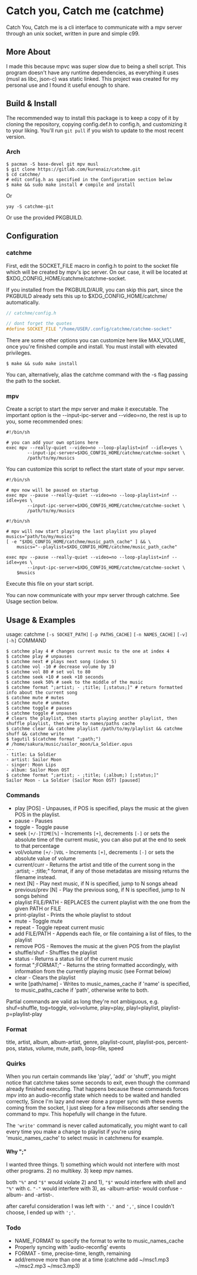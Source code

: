 # Catch you, Catch me (catchme)

Catch You, Catch me is a cli interface to communicate with a mpv server
through an unix socket, written in pure and simple c99.

## More About
I made this because mpvc was super slow due to being a shell script.
This program doesn't have any runtime dependencies, as everything it uses (musl as libc, json-c)
was static linked. This project was created for my personal use and I found it useful enough to share.

## Build & Install
The recommended way to install this package is to keep a copy of it by cloning the repository, copying
config.def.h to config.h, and customizing it to your liking. You'll run `git pull` if you wish to update to the most recent version.

### Arch
```shell
$ pacman -S base-devel git mpv musl
$ git clone https://gitlab.com/kurenaiz/catchme.git
$ cd catchme/
# edit config.h as specified in the Configuration section below
$ make && sudo make install # compile and install
```

Or

```shell
yay -S catchme-git
```

Or use the provided PKGBUILD.

## Configuration
### catchme
First, edit the SOCKET_FILE macro in config.h to point to the socket file which will be created by mpv's ipc server. 
On our case, it will be located at $XDG_CONFIG_HOME/catchme/catchme-socket.

If you installed from the PKGBUILD/AUR, you can skip
this part, since the PKGBUILD already sets this up to $XDG_CONFIG_HOME/catchme/ automatically.

```c
// catchme/config.h

// dont forget the quotes
#define SOCKET_FILE "/home/USER/.config/catchme/catchme-socket"
```

There are some other options you can customize here like MAX_VOLUME, once you're finished
compile and install. You must install with elevated privileges.
```shell
$ make && sudo make install
```

You can, alternatively, alias the catchme command with the -s flag passing the path to the socket.

### mpv
Create a script to start the mpv server and make it executable.
The important option is the --input-ipc-server and --video=no, the rest is up to you, 
some recommended ones:

```shell
#!/bin/sh

# you can add your own options here
exec mpv --really-quiet --video=no --loop-playlist=inf --idle=yes \
        --input-ipc-server=$XDG_CONFIG_HOME/catchme/catchme-socket \
        /path/to/my/musics
```
You can customize this script to reflect the start state of your mpv server.

```shell
#!/bin/sh

# mpv now will be paused on startup
exec mpv --pause --really-quiet --video=no --loop-playlist=inf --idle=yes \
        --input-ipc-server=$XDG_CONFIG_HOME/catchme/catchme-socket \
        /path/to/my/musics
```

```shell
#!/bin/sh

# mpv will now start playing the last playlist you played
musics="path/to/my/musics"
[ -e "$XDG_CONFIG_HOME/catchme/music_path_cache" ] && \
	musics="--playlist=$XDG_CONFIG_HOME/catchme/music_path_cache"

exec mpv --pause --really-quiet --video=no --loop-playlist=inf --idle=yes \
        --input-ipc-server=$XDG_CONFIG_HOME/catchme/catchme-socket \
	$musics
```

Execute this file on your start script.

You can now communicate with your mpv server through catchme. See Usage section below.

## Usage & Examples
usage: catchme `[-s SOCKET_PATH]` `[-p PATHS_CACHE]` `[-n NAMES_CACHE]` `[-v]` `[-h]` COMMAND
```shell
$ catchme play 4 # changes current music to the one at index 4
$ catchme play # unpauses
$ catchme next # plays next song (index 5)
$ catchme vol -10 # decrease volume by 10
$ catchme vol 80 # set vol to 80
$ catchme seek +10 # seek +10 seconds
$ catchme seek 50% # seek to the middle of the music
$ catchme format ";artist; - ;title; [;status;]" # return formatted info about the current song
$ catchme mute # mutes
$ catchme mute # unmutes
$ catchme toggle # pauses
$ catchme toggle # unpauses
# clears the playlist, then starts playing another playlist, then shuffle playlist, then write to names/paths cache
$ catchme clear && catchme playlist /path/to/my/playlist && catchme shuff && catchme write
$ tagutil $(catchme format ";path;")
# /home/sakura/music/sailor_moon/La_Soldier.opus
---
- title: La Soldier
- artist: Sailor Moon
- singer: Moon Lips
- album: Sailor Moon OST
$ catchme format ";artist; - ;title; (;album;) [;status;]"
Sailor Moon - La Soldier (Sailor Moon OST) [paused]
```

### Commands
- play [POS] - Unpauses, if POS is specified, plays the music at the given POS in the playlist.
- pause - Pauses
- toggle - Toggle pause
- seek `[+/-]TIME[%]` - Increments `[+]`, decrements `[-]` or sets the absolute time of the current music, you can also put
  at the end to seek to that percentage
- vol/volume `[+/-]VOL` - Increments `[+]`, decrements `[-]` or sets the absolute value of volume
- current/curr - Returns the artist and title of the current song in the ;artist; - ;title;" format, if any of those metadatas are missing
  returns the filename instead.
- next [N] - Play next music, if N is specified, jump to N songs ahead
- previous/prev [N] - Play the previous song, if N is specified, jump to N songs behind
- playlist FILE/PATH - REPLACES the current playlist with the one from the given PATH or FILE
- print-playlist - Prints the whole playlist to stdout
- mute - Toggle mute
- repeat - Toggle repeat current music
- add FILE/PATH - Appends each file, or file containing a list of files, to the playlist
- remove POS - Removes the music at the given POS from the playlist
- shuffle/shuf - Shuffles the playlist
- status - Returns a status list of the current music
- format ";FORMAT;" - Returns the string formatted accordingly, with information from the currently playing music (see Format below)
- clear - Clears the playlist
- write [path/name] - Writes to music_names_cache if 'name' is specified, to music_paths_cache if 'path', otherwise write to both.
 
Partial commands are valid as long they're not ambiguous, e.g. shuf=shuffle, tog=toggle, vol=volume, play=play, playl=playlist, playlist-p=playlist-play

### Format
title, artist, album, album-artist,
genre, playlist-count, playlist-pos, percent-pos,
status, volume, mute, path, loop-file, speed

### Quirks
When you run certain commands like 'play', 'add' or 'shuff', you might notice that catchme takes some seconds to exit,
even though the command already finished executing.
That happens because these commands forces mpv into an audio-reconfig state which needs to be waited and handled correctly,
Since I'm lazy and never done a proper sync with these events coming from the socket, I just sleep for a few miliseconds
after sending the command to mpv. This hopefully will change in the future.

The `'write'` command is never called automatically, you might want to call every time you make a change to playlist if you're
using 'music_names_cache' to select music in catchmenu for example.

#### Why ";"
I wanted three things. 1) something which would not interfere with most other programs. 2) no multikey. 3) keep mpv names.

both `"%"` and `"$"` would violate 2) and 1), `"$"` would interfere with shell and `"%"` with c.
`"-"` would interfere with 3), as -album-artist- would confuse -album- and -artist-.

after careful consideration I was left with `'.'` and `','`, since I couldn't choose, I ended up with `';'`.

### Todo

- NAME_FORMAT to specify the format to write to music_names_cache
- Properly syncing with 'audio-reconfig' events
- FORMAT - time, precise-time, length, remaining
- add/remove more than one at a time (catchme add ~/msc1.mp3 ~/msc2.mp3 ~/msc3.mp3)

